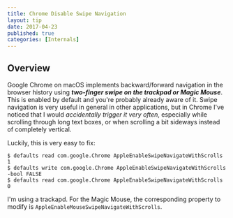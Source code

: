 ```yaml
---
title: Chrome Disable Swipe Navigation
layout: tip
date: 2017-04-23
published: true
categories: [Internals]
---
```


## Overview

Google Chrome on macOS implements backward/forward navigation in the browser history using *__two-finger swipe on the trackpad or Magic Mouse__*. This is enabled by default and you're probably already aware of it. Swipe navigation is very useful in general in other applications, but in Chrome I've noticed that I would _accidentally trigger it very often_, especially while scrolling through long text boxes, or when scrolling a bit sideways instead of completely vertical.

Luckily, this is very easy to fix:

```
$ defaults read com.google.Chrome AppleEnableSwipeNavigateWithScrolls
1
$ defaults write com.google.Chrome AppleEnableSwipeNavigateWithScrolls -bool FALSE
$ defaults read com.google.Chrome AppleEnableSwipeNavigateWithScrolls
0
```

I'm using a trackapd. For the Magic Mouse, the corresponding property to modify is ```AppleEnableMouseSwipeNavigateWithScrolls```.
